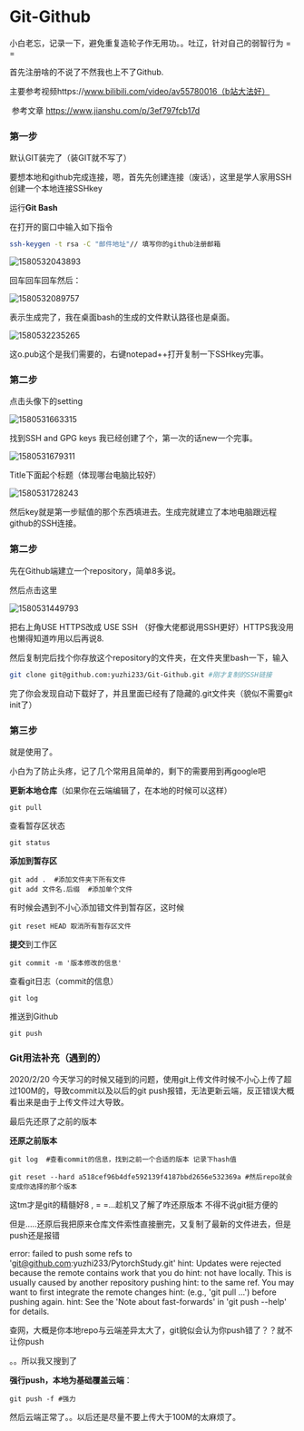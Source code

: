 # Git-Github

小白老忘，记录一下，避免重复造轮子作无用功。。吐辽，针对自己的弱智行为 = =

首先注册啥的不说了不然我也上不了Github.

主要参考视频https://www.bilibili.com/video/av55780016（b站大法好）

​        参考文章 https://www.jianshu.com/p/3ef797fcb17d

### 第一步

默认GIT装完了（装GIT就不写了）

要想本地和github完成连接，嗯，首先先创建连接（废话），这里是学人家用SSH创建一个本地连接SSHkey

运行**Git Bash**

在打开的窗口中输入如下指令

~~~bash
ssh-keygen -t rsa -C "邮件地址"// 填写你的github注册邮箱
~~~

![1580532043893](README.assets/1580532043893.png)

回车回车回车然后：

![1580532089757](README.assets/1580532089757.png)

表示生成完了，我在桌面bash的生成的文件默认路径也是桌面。

![1580532235265](README.assets/1580532235265.png)

这o.pub这个是我们需要的，右键notepad++打开复制一下SSHkey完事。

### 第二步

点击头像下的setting

![1580531663315](README.assets/1580531663315.png)





找到SSH and GPG keys 我已经创建了个，第一次的话new一个完事。

 ![1580531679311](README.assets/1580531679311.png)



Title下面起个标题（体现哪台电脑比较好）

![1580531728243](README.assets/1580531728243.png)



然后key就是第一步赋值的那个东西填进去。生成完就建立了本地电脑跟远程github的SSH连接。





### 第二步

先在Github端建立一个repository，简单8多说。

然后点击这里

![1580531449793](README.assets/1580531449793.png)

把右上角USE HTTPS改成 USE SSH  （好像大佬都说用SSH更好）HTTPS我没用也懒得知道咋用以后再说8.

然后复制完后找个你存放这个repository的文件夹，在文件夹里bash一下，输入

~~~bash
git clone git@github.com:yuzhi233/Git-Github.git #刚才复制的SSH链接
~~~

完了你会发现自动下载好了，并且里面已经有了隐藏的.git文件夹（貌似不需要git init了）

### 第三步

就是使用了。

小白为了防止头疼，记了几个常用且简单的，剩下的需要用到再google吧



**更新本地仓库**（如果你在云端编辑了，在本地的时候可以这样）

~~~git
git pull
~~~

查看暂存区状态

~~~git
git status
~~~

**添加到暂存区**

~~~git
git add .  #添加文件夹下所有文件
git add 文件名.后缀  #添加单个文件
~~~

有时候会遇到不小心添加错文件到暂存区，这时候

~~~git
git reset HEAD 取消所有暂存区文件
~~~

**提交**到工作区

~~~git
git commit -m '版本修改的信息'
~~~

查看git日志（commit的信息）

~~~git
git log
~~~

推送到Github

~~~git
git push
~~~



### Git用法补充（遇到的）

2020/2/20 今天学习的时候又碰到的问题，使用git上传文件时候不小心上传了超过100M的，导致commit以及以后的git push报错，无法更新云端，反正错误大概看出来是由于上传文件过大导致。

最后先还原了之前的版本

**还原之前版本**

~~~git
git log  #查看commit的信息，找到之前一个合适的版本 记录下hash值
~~~

~~~git
git reset --hard a518cef96b4dfe592139f4187bbd2656e532369a #然后repo就会变成你选择的那个版本
~~~

这tm才是git的精髓好8 ,  = =...趁机又了解了咋还原版本  不得不说git挺方便的

但是.....还原后我把原来仓库文件索性直接删完，又复制了最新的文件进去，但是push还是报错

error: failed to push some refs to 'git@github.com:yuzhi233/PytorchStudy.git'
hint: Updates were rejected because the remote contains work that you do
hint: not have locally. This is usually caused by another repository pushing
hint: to the same ref. You may want to first integrate the remote changes
hint: (e.g., 'git pull ...') before pushing again.
hint: See the 'Note about fast-forwards' in 'git push --help' for details.

查网，大概是你本地repo与云端差异太大了，git貌似会认为你push错了？？就不让你push

。。所以我又搜到了  

**强行push，本地为基础覆盖云端**：

~~~git
git push -f #强力
~~~

然后云端正常了。。以后还是尽量不要上传大于100M的太麻烦了。
